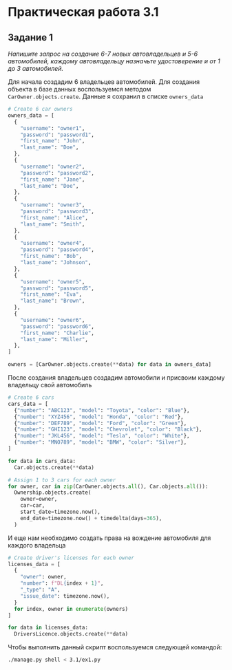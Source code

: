 # Практическая работа 3.1

## Задание 1
_Напишите запрос на создание 6-7 новых автовладельцев и 5-6 автомобилей, каждому автовладельцу назначьте удостоверение и от 1 до 3 автомобилей._

Для начала создадим 6 владельцев автомобилей. Для создания объекта в базе данных воспользуемся методом `CarOwner.objects.create`. Данные я сохранил в списке `owners_data`
```python
# Create 6 car owners
owners_data = [
  {
    "username": "owner1",
    "password": "password1",
    "first_name": "John",
    "last_name": "Doe",
  },
  {
    "username": "owner2",
    "password": "password2",
    "first_name": "Jane",
    "last_name": "Doe",
  },
  {
    "username": "owner3",
    "password": "password3",
    "first_name": "Alice",
    "last_name": "Smith",
  },
  {
    "username": "owner4",
    "password": "password4",
    "first_name": "Bob",
    "last_name": "Johnson",
  },
  {
    "username": "owner5",
    "password": "password5",
    "first_name": "Eva",
    "last_name": "Brown",
  },
  {
    "username": "owner6",
    "password": "password6",
    "first_name": "Charlie",
    "last_name": "Miller",
  },
]

owners = [CarOwner.objects.create(**data) for data in owners_data]
```

После создания владельцев создадим автомобили и присвоим каждому владельцу свой автомобиль
```python
# Create 6 cars
cars_data = [
  {"number": "ABC123", "model": "Toyota", "color": "Blue"},
  {"number": "XYZ456", "model": "Honda", "color": "Red"},
  {"number": "DEF789", "model": "Ford", "color": "Green"},
  {"number": "GHI123", "model": "Chevrolet", "color": "Black"},
  {"number": "JKL456", "model": "Tesla", "color": "White"},
  {"number": "MNO789", "model": "BMW", "color": "Silver"},
]

for data in cars_data:
  Car.objects.create(**data)

# Assign 1 to 3 cars for each owner
for owner, car in zip(CarOwner.objects.all(), Car.objects.all()):
  Ownership.objects.create(
    owner=owner,
    car=car,
    start_date=timezone.now(),
    end_date=timezone.now() + timedelta(days=365),
  )
```

И еще нам необходимо создать права на вождение автомобиля для каждого владельца
```python
# Create driver's licenses for each owner
licenses_data = [
  {
    "owner": owner,
    "number": f"DL{index + 1}",
    "_type": "A",
    "issue_date": timezone.now(),
  }
  for index, owner in enumerate(owners)
]

for data in licenses_data:
  DriversLicence.objects.create(**data)

```

Чтобы выполнить данный скрипт воспользуемся следующей командой:
```sh
./manage.py shell < 3.1/ex1.py
```